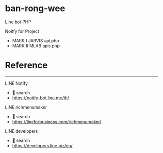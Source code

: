 # ban-rong-wee
Line bot PHP

Noitfy for Project
- MARK I JARVIS api.php 
- MARK II MLAB apis.php 

# Reference
-----------------------------------------
LINE Notify
- 🔎 search
- https://notify-bot.line.me/th/

LINE richmenumaker
- 🔎 search
- https://lineforbusiness.com/richmenumaker/

LINE developers
- 🔎 search
- https://developers.line.biz/en/
